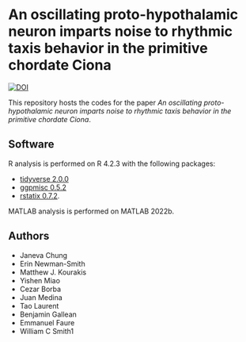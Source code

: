 # An oscillating proto-hypothalamic neuron imparts noise to rhythmic taxis behavior in the primitive chordate Ciona

[![DOI](https://zenodo.org/badge/625013024.svg)](https://zenodo.org/badge/latestdoi/625013024)

This repository hosts the codes for the paper *An oscillating proto-hypothalamic
neuron imparts noise to rhythmic taxis behavior in the primitive chordate
Ciona*.

## Software

R analysis is performed on R 4.2.3 with the following packages:

* [tidyverse
2.0.0](https://cran.r-project.org/web/packages/tidyverse/index.html)
* [ggpmisc 0.5.2](https://cran.r-project.org/web/packages/ggpmisc/index.html)
* [rstatix 0.7.2](https://cran.r-project.org/web/packages/rstatix/index.html).

MATLAB analysis is performed on MATLAB 2022b.

## Authors

* Janeva Chung
* Erin Newman-Smith
* Matthew J. Kourakis
* Yishen Miao
* Cezar Borba
* Juan Medina
* Tao Laurent
* Benjamin Gallean
* Emmanuel Faure
* William C Smith1
